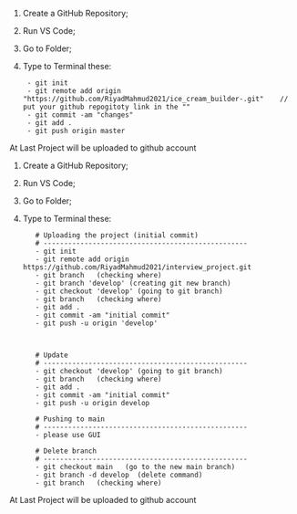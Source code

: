 <!-- git project upload From pc to GITHUB: -->
<!-- ===================================== -->

1. Create a GitHub Repository;

2. Run VS Code;

3. Go to Folder; 

4. Type to Terminal these:

        - git init
        - git remote add origin "https://github.com/RiyadMahmud2021/ice_cream_builder-.git"    //  put your github repogitoty link in the ""
        - git commit -am "changes"
        - git add . 
        - git push origin master

At Last Project will be uploaded to github account

<!-- git project upload From pc to GITHUB: -->
<!-- ===================================== -->



<!-- git project upload From pc to GITHUB with branch: -->
<!-- =========================================================== -->

1. Create a GitHub Repository;

2. Run VS Code;

3. Go to Folder; 

4. Type to Terminal these:


          # Uploading the project (initial commit)
          # --------------------------------------------------
          - git init
          - git remote add origin https://github.com/RiyadMahmud2021/interview_project.git
          - git branch   (checking where)
          - git branch 'develop' (creating git new branch)
          - git checkout 'develop' (going to git branch)
          - git branch   (checking where)
          - git add .
          - git commit -am "initial commit"
          - git push -u origin 'develop'



          # Update
          # --------------------------------------------------
          - git checkout 'develop' (going to git branch)
          - git branch   (checking where)
          - git add .
          - git commit -am "initial commit"
          - git push -u origin develop

          # Pushing to main 
          # --------------------------------------------------
          - please use GUI

          # Delete branch 
          # --------------------------------------------------
          - git checkout main   (go to the new main branch)
          - git branch -d develop  (delete command)
          - git branch   (checking where) 
 

At Last Project will be uploaded to github account

<!-- git project upload From pc to GITHUB with branch: -->
<!-- =========================================================== -->
